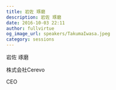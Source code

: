 ```yaml
---
title: 岩佐 琢磨
description: 岩佐 琢磨
date: 2016-10-03 22:11
author: fullvirtue
og_image_url: speakers/TakumaIwasa.jpeg
category: sessions
---
```


岩佐 琢磨

株式会社Cerevo

CEO

